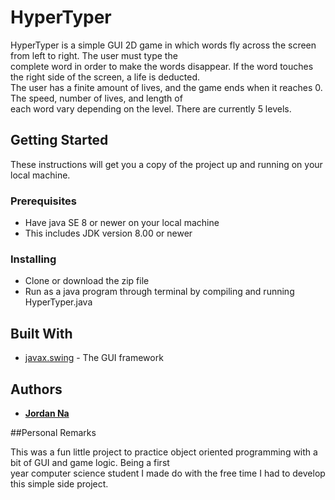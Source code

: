 # HyperTyper

<p>HyperTyper is a simple GUI 2D game in which words fly across the screen from left to right. The user must type the<br>
complete word in order to make the words disappear. If the word touches the right side of the screen, a life is deducted.<br>
The user has a finite amount of lives, and the game ends when it reaches 0. The speed, number of lives, and length of <br>
each word vary depending on the level. There are currently 5 levels.</p>

## Getting Started

These instructions will get you a copy of the project up and running on your local machine.

### Prerequisites

* Have java SE 8 or newer on your local machine
* This includes JDK version 8.00 or newer

### Installing

* Clone or download the zip file
* Run as a java program through terminal by compiling and running HyperTyper.java

## Built With

* [javax.swing](https://docs.oracle.com/javase/7/docs/api/javax/swing/package-summary.html) - The GUI framework

## Authors

* [**Jordan Na**](https://github.com/jordan-na)

##Personal Remarks

<p>This was a fun little project to practice object oriented programming with a bit of GUI and game logic. Being a first<br>
year computer science student I made do with the free time I had to develop this simple side project.</p>